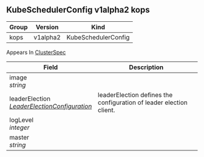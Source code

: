 ## KubeSchedulerConfig v1alpha2 kops

Group        | Version     | Kind
------------ | ---------- | -----------
kops | v1alpha2 | KubeSchedulerConfig





<aside class="notice">
Appears In  <a href="#clusterspec-v1alpha2-kops">ClusterSpec</a> </aside>

Field        | Description
------------ | -----------
image <br /> *string*    | 
leaderElection <br /> *[LeaderElectionConfiguration](#leaderelectionconfiguration-v1alpha2-kops)*    | leaderElection defines the configuration of leader election client.
logLevel <br /> *integer*    | 
master <br /> *string*    | 

